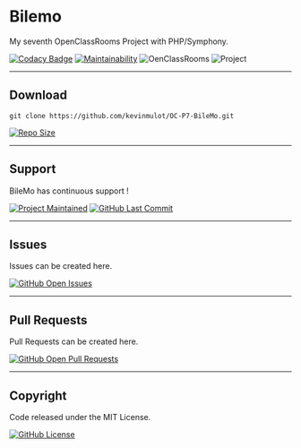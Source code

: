 # Bilemo
My seventh OpenClassRooms Project with PHP/Symphony.

[![Codacy Badge](https://app.codacy.com/project/badge/Grade/71d0962974834783bcf51671bf44f6f6)](https://www.codacy.com/gh/kevinmulot/OC-P7-BileMo/dashboard?utm_source=github.com&amp;utm_medium=referral&amp;utm_content=kevinmulot/OC-P7-BileMo&amp;utm_campaign=Badge_Grade)
[![Maintainability](https://api.codeclimate.com/v1/badges/c31ab97e077166298e97/maintainability)](https://codeclimate.com/github/kevinmulot/OC-P7-BileMo/maintainability)
![OenClassRooms](https://img.shields.io/badge/OpenClassRooms-DA_PHP/SF-blue.svg)
![Project](https://img.shields.io/badge/Project-7-blue.svg)

---

## Download

`git clone https://github.com/kevinmulot/OC-P7-BileMo.git`  
  
[![Repo Size](https://img.shields.io/github/repo-size/kevinmulot/OC-P7-BileMo?label=Repo+Size)](https://github.com/kevinmulot/OC-P7-BileMo)

---

## Support

BileMo has continuous support !

[![Project Maintained](https://img.shields.io/maintenance/yes/2020.svg?label=Maintained)](https://github.com/kevinmulot/OC-P7-BileMo)
[![GitHub Last Commit](https://img.shields.io/github/last-commit/kevinmulot/OC-P7-BileMo.svg?label=Last+Commit)](https://github.com/kevinmulot/OC-P7-BileMo/commits/master)

---

## Issues

Issues can be created here.

[![GitHub Open Issues](https://img.shields.io/github/issues/kevinmulot/OC-P7-BileMo.svg?label=Issues)](https://github.com/kevinmulot/OC-P7-BileMo/issues)

---

## Pull Requests

Pull Requests can be created here.

[![GitHub Open Pull Requests](https://img.shields.io/github/issues-pr/kevinmulot/OC-P7-BileMo.svg?label=Pull+Requests)](https://github.com/kevinmulot/OC-P7-BileMo/pulls)

---

## Copyright

Code released under the MIT License.

[![GitHub License](https://img.shields.io/github/license/kevinmulot/OC-P7-BileMo.svg?label=License)](https://github.com/kevinmulot/OC-P7-BileMo/blob/master/LICENSE.md)
